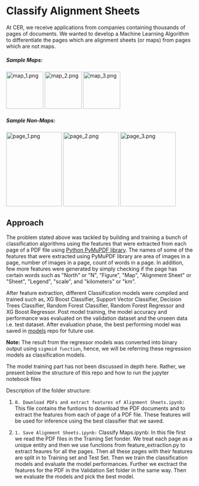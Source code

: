 # Classify Alignment Sheets  
At CER, we receive applications from companies containing thousands of pages of documents. We wanted to develop a Machine Learning Algorithm to differentiate the pages which are alignment sheets (or maps) from pages which are not maps.

##### Sample Maps:

<img src="https://raw.githubusercontent.com/CER-REC/esa-data-bank_banque-donnees-ees/tree/master/imgs/map_1.PNG" alt="map_1.png" width="100"/>
<img src="https://raw.githubusercontent.com/CER-REC/esa-data-bank_banque-donnees-ees/tree/master/imgs/map_2.PNG" alt="map_2.png" width="100"/> 
<img src="https://raw.githubusercontent.com/CER-REC/esa-data-bank_banque-donnees-ees/tree/master/imgs/map_3.PNG" alt="map_3.png" width="100"/>


##### Sample Non-Maps:
<img src="https://github.com/CER-REC/esa-data-bank_banque-donnees-ees/tree/master/imgs/page_1.PNG" alt="page_1.png" width="150" height = "200" />   <img src="https://github.com/CER-REC/esa-data-bank_banque-donnees-ees/tree/master/imgs/page_2.PNG" alt="page_2.png" width="150" height = "200" />   <img src="https://github.com/CER-REC/esa-data-bank_banque-donnees-ees/tree/master/imgs/page_3.PNG" alt="page_3.png" width="150" height = "200" />


## Approach 

The problem stated above was tackled by building and training a bunch of classification algorithms using the features that were extracted from each page of a PDF file using [Python PyMuPDF library](https://pymupdf.readthedocs.io/en/latest/). The names of some of the features that were extracted using PyMuPDF library are area of images in a page, number of images in a page, count of words in a page. In addition, few more features were generated by simply checking if the page has certain words such as "North" or "N", "Figure", "Map", "Alignment Sheet" or "Sheet", "Legend", "scale", and "kilometers" or "km".  

After feature extraction, different Classification models were compiled and trained such as, XG Boost Classifier, Support Vector Classifier, Decision Trees Classifier,  Random Forest Classifier, Random Forest Regressor and XG Boost Regressor. Post model training, the model accuracy and performance was evaluated on the validation dataset and the unseen data i.e. test dataset. After evaluation phase, the best performing model was saved in [models](https://github.com/CER-REC/esa-data-bank_banque-donnees-ees/tree/master/models) repo for future use.

**Note:** The result from the regressor models was converted into binary output using `sigmoid function`, hence, we will be referring these regression models as classification models. 

The model training part has not been discussed in depth here. Rather, we present below the structure of this repo and how to run the jupyter notebook files

Description of the folder structure:
1. `0. Download PDFs and extract features of Alignment Sheets.ipynb:` This file contains the funtions to download the PDF documents and to extract the features from each of page of a PDF file. These features will be used for inference using the best classifier that we saved. 

2. `1. Save Alignment Sheets.ipynb:` Classify Maps.ipynb: In this file first we read the PDF files in the Training Set fonder. We treat each page as a unique entity and then we use functions from feature_extraction.py to extract feaures for all the pages. Then all these pages with their features are split in to Training set and Test Set. Then we train the classification models and evaluate the model performances. Further we exctract the features for the PDF in the Validation Set folder in the same way. Then we evaluate the models and pick the best model. 